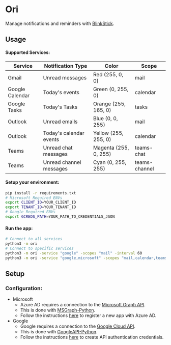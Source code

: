 # Ori
Manage notifications and reminders with [BlinkStick](https://www.blinkstick.com).  

## Usage
#### Supported Services: 
| Service | Notification Type | Color | Scope |
|---------|-------------------|-------|-------|
| Gmail | Unread messages | Red (255, 0, 0) | mail |
| Google Calendar | Today's events | Green (0, 255, 0) | calendar |
| Google Tasks | Today's Tasks | Orange (255, 165, 0) | tasks |
| Outlook | Unread emails | Blue (0, 0, 255) | mail |
| Outlook | Today's calendar events | Yellow (255, 255, 0) | calendar |
| Teams | Unread chat messages | Magenta (255, 0, 255) | teams-chat |
| Teams | Unread channel messages | Cyan (0, 255, 255) | teams-channel |

#### Setup your environment:
```bash
pip install -r requirements.txt
# Microsoft Required ENVs
export CLIENT_ID=YOUR_CLIENT_ID
export TENANT_ID=YOUR_TENANT_ID
# Google Required ENVs
export GCREDS_PATH=YOUR_PATH_TO_CREDENTIALS_JSON
```
#### Run the app:
```bash
# Connect to all services
python3 -m ori
# Connect to specific services
python3 -m ori -service "google" -scopes "mail" -interval 60
python3 -m ori -service "google,microsoft" -scopes "mail,calendar,teams-chat,teams-channel"
```

## Setup
### Configuration:
- Microsoft
    - Azure AD requires a connection to the [Microsoft Graph API](https://developer.microsoft.com/en-us/graph).
    - This is done with [MSGraph-Python](https://github.com/Ztkent/msgraph-python).
    - Follow the instructions [here](https://github.com/Ztkent/msgraph-python?tab=readme-ov-file#setup) to register a new app with Azure AD.
- Google
    - Google requires a connection to the [Google Cloud API](https://cloud.google.com/apis/docs/overview).
    - This is done with [GoogleAPI-Python](https://github.com/Ztkent/googleapi-python).
    - Follow the instructions [here](https://github.com/Ztkent/googleapi-python?tab=readme-ov-file#setup) to create API authentication credentials.